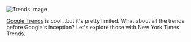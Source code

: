 ![Trends Image](https://www.dropbox.com/s/j1elc1pznrx2fjj/trends.png?raw=1)

[Google Trends](https://www.google.com/trends/) is cool...but it's pretty limited. What about all the trends before Google's inception?
Let's explore those with New York Times Trends.

